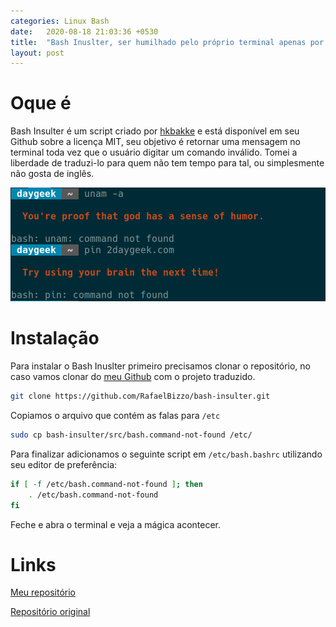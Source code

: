 ```yaml
---
categories: Linux Bash
date:   2020-08-18 21:03:36 +0530
title:  "Bash Inuslter, ser humilhado pelo próprio terminal apenas por digitar um comando errado"
layout: post
---
```


#  Oque é

Bash Insulter é um script criado por [hkbakke](https://github.com/hkbakke) e está disponível em seu Github sobre a licença MIT, seu objetivo é retornar uma mensagem no terminal toda vez que o usuário digitar um comando inválido. Tomei a liberdade de traduzi-lo para quem não tem tempo para tal, ou simplesmente não gosta de inglês.

![Exemplo](https://raw.githubusercontent.com/RafaelBizzo/rafaelbizzo.github.io/master/images/bash%20insulter/bash-insulter-insults-the-user-when-typing-wrong-command-1.png)

# Instalação

Para instalar o Bash Inuslter primeiro precisamos clonar o repositório, no caso vamos clonar do [meu Github](https://github.com/RafaelBizzo) com o projeto traduzido.

```bash
git clone https://github.com/RafaelBizzo/bash-insulter.git
```

Copiamos o arquivo que contém as falas para `/etc`

```bash
sudo cp bash-insulter/src/bash.command-not-found /etc/
```

Para finalizar adicionamos o seguinte script em `/etc/bash.bashrc`  utilizando seu editor de preferência: 

```bash
if [ -f /etc/bash.command-not-found ]; then
    . /etc/bash.command-not-found
fi
```

Feche e abra o terminal e veja a mágica acontecer.

# Links

[Meu repositório](https://github.com/RafaelBizzo/bash-insulter)

[Repositório original](https://github.com/hkbakke/bash-insulter)

